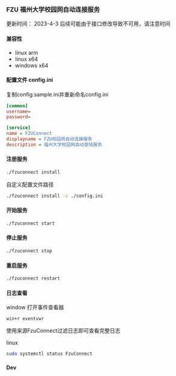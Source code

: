 ### FZU 福州大学校园网自动连接服务

更新时间： 2023-4-3 
后续可能由于接口修改导致不可用，请注意时间

#### 兼容性
- linux arm
- linux x64
- windows x64

#### 配置文件 config.ini
复制config.sample.ini并重新命名config.ini
``` ini
[common]
username=
password=

[service]
name = FZUConnect
displayname = FZU校园网自动连接服务
description = 福州大学校园网自动登陆服务
```

#### 注册服务
``` sh
./fzuconnect install
```

自定义配置文件路径
``` sh
./fzuconnect install -c ./config.ini 
```

#### 开始服务
``` sh
./fzuconnect start
```

#### 停止服务
``` sh
./fzuconnect stop
```

#### 重启服务
``` sh
./fzuconnect restart
```

#### 日志查看
window 打开事件查看器
```
win+r eventvwr
```
使用来源FzuConnect过滤日志即可查看完整日志

linux
``` sh
sudo systemctl status FzuConnect
```

#### Dev